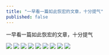 ```yaml
---
title: "一早看一篇如此恢宏的文章，十分提气"
published: false
---
```

一早看一篇如此恢宏的文章，十分提气

![](./1.jpg)
![](./2.jpg)
![](./3.jpg)
![](./4.jpg)
![](./5.jpg)
![](./6.jpg)
![](./7.jpg)
![](./8.jpg)
![](./9.jpg)
